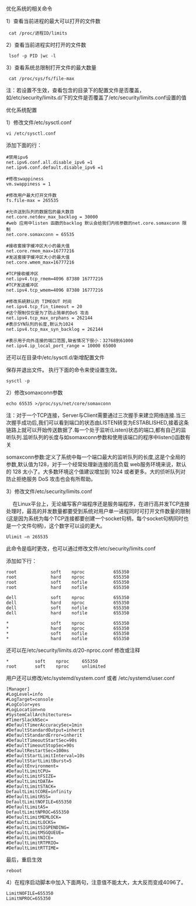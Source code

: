 
优化系统的相关命令
    
1）查看当前进程的最大可以打开的文件数
 
     cat /proc/进程ID/limits
 
2）查看当前进程实时打开的文件数
 
     lsof -p PID |wc -l
 
3）查看系统总限制打开文件的最大数量
 
     cat /proc/sys/fs/file-max
 
注：若设置不生效，查看包含的目录下的配置文件是否覆盖，如/etc/security/limits.d/下的文件是否覆盖了/etc/security/limits.conf设置的值 

优化系统配置

1）修改文件/etc/sysctl.conf

	vi /etc/sysctl.conf

添加下面的行：

	#禁用ipv6
	net.ipv6.conf.all.disable_ipv6 =1
	net.ipv6.conf.default.disable_ipv6 =1

	#修改swappiness
	vm.swappiness = 1

	#修改用户最大打开文件数
	fs.file-max = 265535

	#允许送到队列的数据包的最大数目
	net.core.netdev_max_backlog = 30000
	#web 应用中listen 函数的backlog 默认会给我们内核参数的net.core.somaxconn 限制
	net.core.somaxconn = 65535
	
	#接收套接字缓冲区大小的最大值
	net.core.rmem_max=16777216
	#发送套接字缓冲区大小的最大值
	net.core.wmem_max=16777216
	
	#TCP接收缓冲区
	net.ipv4.tcp_rmem=4096 87380 16777216
	#TCP发送缓冲区
	net.ipv4.tcp_wmem=4096 87380 16777216
	
	#修改系統默认的 TIMEOUT 时间
	net.ipv4.tcp_fin_timeout = 20
	#这个限制仅仅是为了防止简单的DoS 攻击
	net.ipv4.tcp_max_orphans = 262144
	#表示SYN队列的长度,默认为1024
	net.ipv4.tcp_max_syn_backlog = 262144
	
	#表示用于向外连接的端口范围,缺省情况下很小：32768到61000
	net.ipv4.ip_local_port_range = 10000 65000

还可以在目录中/etc/sysctl.d/新增配置文件

保存并退出文件。
执行下面的命令来使设置生效。

    sysctl -p

2）修改somaxconn参数

	echo 65535 >/proc/sys/net/core/somaxconn

注：对于一个TCP连接，Server与Client需要通过三次握手来建立网络连接.当三次握手成功后,我们可以看到端口的状态由LISTEN转变为ESTABLISHED,接着这条链路上就可以开始传送数据了.每一个处于监听(Listen)状态的端口,都有自己的监听队列.监听队列的长度与如somaxconn参数和使用该端口的程序中listen()函数有关

somaxconn参数:定义了系统中每一个端口最大的监听队列的长度,这是个全局的参数,默认值为128，对于一个经常处理新连接的高负载 web服务环境来说，默认的 128 太小了。大多数环境这个值建议增加到 1024 或者更多。大的侦听队列对防止拒绝服务 DoS 攻击也会有所帮助。

3）修改文件/etc/security/limits.conf

　 在Linux平台上，无论编写客户端程序还是服务端程序，在进行高并发TCP连接处理时，最高的并发数量都要受到系统对用户单一进程同时可打开文件数量的限制(这是因为系统为每个TCP连接都要创建一个socket句柄，每个socket句柄同时也是一个文件句柄)，这个数字可以设的更大。

	Ulimit –n 265535

   此命令是临时更改，也可以通过修改文件/etc/security/limits.conf

添加如下行：

	root             soft    nproc           655350
	root             hard    nproc           655350
	root             soft    nofile          655350
	root             hard    nofile          655350
	
	dell             soft    nproc           655350
	dell             hard    nproc           655350
	dell             soft    nofile          655350
	dell             hard    nofile          655350
	
	*                soft    nproc           655350
	*                hard    nproc           655350
	*                soft    nofile          655350
	*                hard    nofile          655350

还可以在/etc/security/limits.d/20-nproc.conf 修改或注释

	*          soft    nproc     655350
	root       soft    nproc     unlimited

用户还可以修改/etc/systemd/system.conf 或者 /etc/systemd/user.conf

    [Manager]
    #LogLevel=info
    #LogTarget=console
    #LogColor=yes
    #LogLocation=no
    #SystemCallArchitectures=
    #TimerSlackNSec=
    #DefaultTimerAccuracySec=1min
    #DefaultStandardOutput=inherit
    #DefaultStandardError=inherit
    #DefaultTimeoutStartSec=90s
    #DefaultTimeoutStopSec=90s
    #DefaultRestartSec=100ms
    #DefaultStartLimitInterval=10s
    #DefaultStartLimitBurst=5
    #DefaultEnvironment=
    #DefaultLimitCPU=
    #DefaultLimitFSIZE=
    #DefaultLimitDATA=
    #DefaultLimitSTACK=
    DefaultLimitCORE=infinity
    #DefaultLimitRSS=
    DefaultLimitNOFILE=655350
    #DefaultLimitAS=
    DefaultLimitNPROC=655350
    #DefaultLimitMEMLOCK=
    #DefaultLimitLOCKS=
    #DefaultLimitSIGPENDING=
    #DefaultLimitMSGQUEUE=
    #DefaultLimitNICE=
    #DefaultLimitRTPRIO=
    #DefaultLimitRTTIME=

最后，重启生效

    reboot

4）在程序启动脚本中加入下面两句，注意值不能太大，太大反而变成4096了。

    LimitNOFILE=655350
    LimitNPROC=655350
